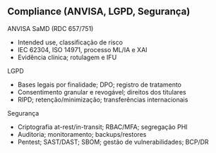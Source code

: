 ## Compliance (ANVISA, LGPD, Segurança)

ANVISA SaMD (RDC 657/751)
- Intended use, classificação de risco
- IEC 62304, ISO 14971, processo ML/IA e XAI
- Evidência clínica; rotulagem e IFU

LGPD
- Bases legais por finalidade; DPO; registro de tratamento
- Consentimento granular e revogável; direitos dos titulares
- RIPD; retenção/minimização; transferências internacionais

Segurança
- Criptografia at-rest/in-transit; RBAC/MFA; segregação PHI
- Auditoria; monitoramento; backups/restores
- Pentest; SAST/DAST; SBOM; gestão de vulnerabilidades; BCP/DR


